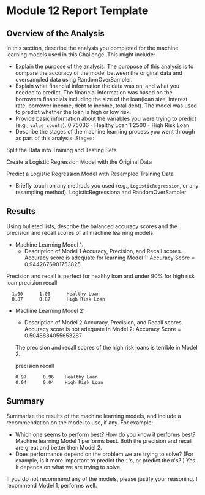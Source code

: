 # Module 12 Report Template

## Overview of the Analysis

In this section, describe the analysis you completed for the machine learning models used in this Challenge. This might include:

* Explain the purpose of the analysis.
The puropose of this analysis is to compare the accuracy of the model between the original data and oversampled data using RandomOverSampler.
* Explain what financial information the data was on, and what you needed to predict.
The financial information was based on the borrowers financials including the size of the loan(loan size, interest rate, borrower income, debt to income, total debt). The model was used to predict whether the loan is high or low risk.
* Provide basic information about the variables you were trying to predict (e.g., `value_counts`).
0    75036 - Healthy Loan
1     2500 - High Risk Loan
* Describe the stages of the machine learning process you went through as part of this analysis.
Stages:

Split the Data into Training and Testing Sets

Create a Logistic Regression Model with the Original Data

Predict a Logistic Regression Model with Resampled Training Data

* Briefly touch on any methods you used (e.g., `LogisticRegression`, or any resampling method).
LogisticRegressiona and RandomOverSampler

## Results

Using bulleted lists, describe the balanced accuracy scores and the precision and recall scores of all machine learning models.

* Machine Learning Model 1:
  * Description of Model 1 Accuracy, Precision, and Recall scores.
 Accuracy score is adequate for learning Model 1: Accuracy Score = 0.9442676901753825
 
Precision and recall is perfect for healthy loan and under 90% for high risk loan
 precision    recall 
 
      1.00      1.00      Healthy Loan
      0.87      0.87      High Risk Loan



* Machine Learning Model 2:
  * Description of Model 2 Accuracy, Precision, and Recall scores.
  Accuracy score is not adequate in Model 2: Accuracy Score = 0.5048884055653287
  
  The precision and recall scores of the high risk loans is terrible in Model 2.  
  
  precision    recall    

      0.97      0.96    Healthy Loan
      0.04      0.04    High Risk Loan

## Summary

Summarize the results of the machine learning models, and include a recommendation on the model to use, if any. For example:
* Which one seems to perform best? How do you know it performs best?
Machine learning Model 1 performs best.  Both the precision and recall are great and better then Model 2.
* Does performance depend on the problem we are trying to solve? (For example, is it more important to predict the `1`'s, or predict the `0`'s? )
Yes.  It depends on what we are trying to solve.

If you do not recommend any of the models, please justify your reasoning.
I recommend Model 1, performs well.
